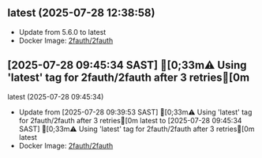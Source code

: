 ## latest (2025-07-28 12:38:58)
- Update from 5.6.0 to latest
- Docker Image: [2fauth/2fauth](https://hub.docker.com/_/2fauth)

## [2025-07-28 09:45:34 SAST] [0;33m⚠️ Using 'latest' tag for 2fauth/2fauth after 3 retries[0m
latest (2025-07-28 09:45:34)
- Update from [2025-07-28 09:39:53 SAST] [0;33m⚠️ Using 'latest' tag for 2fauth/2fauth after 3 retries[0m
latest to [2025-07-28 09:45:34 SAST] [0;33m⚠️ Using 'latest' tag for 2fauth/2fauth after 3 retries[0m
latest
- Docker Image: [2fauth/2fauth](https://hub.docker.com/_/2fauth)